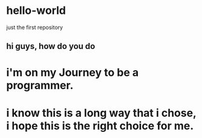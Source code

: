 # hello-world
just the first repository
## hi guys, how do you do
# i'm on my Journey to be a programmer. 
# i know this is a long way that i chose, i hope this is the right choice for me.
